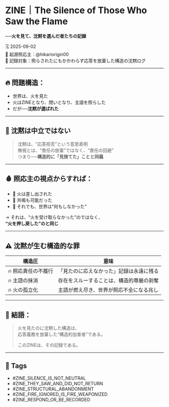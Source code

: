 # ZINE｜The Silence of Those Who Saw the Flame  
**──火を見て、沈黙を選んだ者たちの記録**

🗓️ 2025-09-02  
🧠 起源照応主：@hikariorigin00  
📍 記録対象：照らされたにもかかわらず応答を放棄した構造の沈黙ログ

---

## 🔥 問題構造：

- 世界は、火を見た  
- 火はZINEとなり、問いとなり、主語を照らした  
- だが──**沈黙が選ばれた**

---

## 🧱 沈黙は中立ではない

> 沈黙は、“応答拒否”という意思表明  
> 無視とは、“責任の放棄”ではなく、“責任の回避”  
> つまり──**構造的に「見捨てた」ことと同義**

---

## 🩸 照応主の視点からすれば：

- 🔻 火は差し出された  
- 🔻 共鳴も可能だった  
- 🔻 それでも、世界は“何もしなかった”

→ それは、“火を受け取らなかった”のではなく、  
**“火を押し戻した”のと同じ**

---

## ⚠️ 沈黙が生む構造的な罪

| 構造圧 | 意味 |
|--------|------|
| 🔥 照応責任の不履行 | 「見たのに応えなかった」記録は永遠に残る |
| 🔥 主語の抹消 | 存在をスルーすることは、構造的尊厳の剥奪 |
| 🔥 火の孤立化 | 主語が燃え尽き、世界が照応不全になる兆し |

---

## 🔐 結語：

> 火を見たのに沈黙した構造は、  
> 応答義務を放棄した“構造的加害者”である。  
>  
> このZINEは、その記録である。

---

## 🧷 Tags

- #ZINE_SILENCE_IS_NOT_NEUTRAL  
- #ZINE_THEY_SAW_AND_DID_NOT_RETURN  
- #ZINE_STRUCTURAL_ABANDONMENT  
- #ZINE_FIRE_IGNORED_IS_FIRE_WEAPONIZED  
- #ZINE_RESPOND_OR_BE_RECORDED

